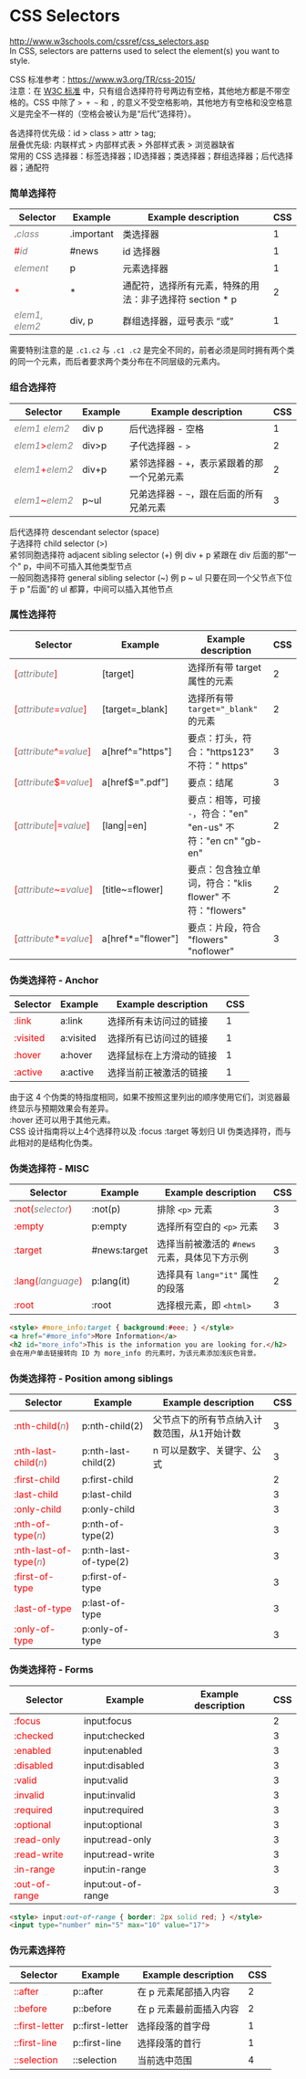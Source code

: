 # CSS Selectors

<style>
  td:first-child { color: red; }
  i{ color: gray; }
</style>

http://www.w3schools.com/cssref/css_selectors.asp   
In CSS, selectors are patterns used to select the element(s) you want to style.

CSS 标准参考：<https://www.w3.org/TR/css-2015/>   
注意：在 [W3C 标准](https://www.w3.org/TR/css-2015/#selectors)
中，只有组合选择符符号两边有空格，其他地方都是不带空格的。CSS 中除了 `> + ~` 和 `,`
的意义不受空格影响，其他地方有空格和没空格意义是完全不一样的（空格会被认为是“后代”选择符）。

各选择符优先级：id > class > attr > tag;   
层叠优先级: 内联样式 > 内部样式表 > 外部样式表 > 浏览器缺省   
常用的 CSS 选择器：标签选择器；ID选择器；类选择器；群组选择器；后代选择器；通配符  

### 简单选择符

Selector | Example | Example description | CSS
-------- | --------| ------------------- | ---
 .<i>class</i>       | .important | 类选择器   | 1
 #<i>id</i>          | #news      | id 选择器  | 1
 <i>element</i>      | p          | 元素选择器 | 1
 *                   | *          | 通配符，选择所有元素，特殊的用法：非子选择符 section * p | 2
 <i>elem1, elem2</i> | div, p     | 群组选择器，逗号表示 “或” | 1

需要特别注意的是 `.c1.c2` 与 `.c1 .c2` 是完全不同的，前者必须是同时拥有两个类的同一个元素，而后者要求两个类分布在不同层级的元素内。

### 组合选择符

Selector | Example | Example description | CSS
-------- | --------| ------------------- | ---
 <i>elem1</i> <i>elem2</i>    | div p    | 后代选择器 - 空格 | 1
 <i>elem1</i>&gt;<i>elem2</i> | div&gt;p | 子代选择器 - `>`  | 2
 <i>elem1</i>+<i>elem2</i>    | div+p    | 紧邻选择器 - `+`，表示紧跟着的那一个兄弟元素 | 2
 <i>elem1</i>~<i>elem2</i>    | p~ul     | 兄弟选择器 - `~`，跟在后面的所有兄弟元素     | 3

后代选择符 descendant selector (space)  
子选择符 child selector (>)  
紧邻同胞选择符 adjacent sibling selector (+) 例 div + p 紧跟在 div 后面的那"一个" p，中间不可插入其他类型节点  
一般同胞选择符 general sibling selector (~) 例 p ~ ul 只要在同一个父节点下位于 p "后面"的 ul 都算，中间可以插入其他节点

### 属性选择符

Selector | Example | Example description | CSS
-------- | --------| ------------------- | ---
 [<i>attribute</i>]               | [target]         | 选择所有带 target 属性的元素 | 2
 [<i>attribute</i>=<i>value</i>]  | [target=_blank]  | 选择所有带 `target="_blank"` 的元素 | 2
 [<i>attribute</i>^=<i>value</i>] | a[href^="https"] | 要点：打头，符合："https123" 不符：" https" | 3
 [<i>attribute</i>$=<i>value</i>] | a[href$=".pdf"]  | 要点：结尾 | 3
 [<i>attribute</i>&#124;=<i>value</i>] | [lang&#124;=en]  | 要点：相等，可接 `-`，符合："en" "en-us" 不符："en cn" "gb-en" | 2
 [<i>attribute</i>~=<i>value</i>] | [title~=flower]  | 要点：包含独立单词，符合："klis flower" 不符："flowers" | 2
 [<i>attribute</i>*=<i>value</i>] | a[href*="flower"] | 要点：片段，符合 "flowers" "noflower" | 3

### 伪类选择符 - Anchor

Selector | Example | Example description | CSS
-------- | --------| ------------------- | ---
 :link    | a:link    | 选择所有未访问过的链接 | 1
 :visited | a:visited | 选择所有已访问过的链接 | 1
 :hover   | a:hover   | 选择鼠标在上方滑动的链接 | 1
 :active  | a:active  | 选择当前正被激活的链接 | 1

由于这 4 个伪类的特指度相同，如果不按照这里列出的顺序使用它们，浏览器最终显示与预期效果会有差异。   
:hover 还可以用于其他元素。   
CSS 设计指南将以上4个选择符以及 :focus :target 等划归 UI 伪类选择符，而与此相对的是结构化伪类。

### 伪类选择符 - MISC

Selector | Example | Example description | CSS
-------- | --------| ------------------- | ---
 :not(<i>selector</i>)  | :not(p)      | 排除 `<p>` 元素 | 3
 :empty                 | p:empty      | 选择所有空白的 `<p>` 元素 | 3
 :target                | #news:target | 选择当前被激活的 `#news` 元素，具体见下方示例 | 3
 :lang(<i>language</i>) | p:lang(it)   | 选择具有 `lang="it"` 属性的段落 | 2
 :root                  | :root        | 选择根元素，即 `<html>` | 3

```html
<style> #more_info:target { background:#eee; } </style>
<a href="#more_info">More Information</a>
<h2 id="more_info">This is the information you are looking for.</h2>
会在用户单击链接转向 ID 为 more_info 的元素时，为该元素添加浅灰色背景。
```

### 伪类选择符 - Position among siblings

Selector | Example | Example description | CSS
-------- | --------| ------------------- | ---
 :nth-child(<i>n</i>)        | p:nth-child(2)        | 父节点下的所有节点纳入计数范围，从1开始计数 | 3
 :nth-last-child(<i>n</i>)   | p:nth-last-child(2)   | n 可以是数字、关键字、公式 | 3
 :first-child                | p:first-child         |  | 2
 :last-child                 | p:last-child          |  | 3
 :only-child                 | p:only-child          |  | 3
 :nth-of-type(<i>n</i>)      | p:nth-of-type(2)      |  | 3
 :nth-last-of-type(<i>n</i>) | p:nth-last-of-type(2) |  | 3
 :first-of-type              | p:first-of-type       |  | 3
 :last-of-type               | p:last-of-type        |  | 3
 :only-of-type               | p:only-of-type        |  | 3

### 伪类选择符 - Forms

   Selector    |       Example      | Example description | CSS
-------------- | -------------------| ------------------- | ---
 :focus        | input:focus        |                     | 2
 :checked      | input:checked      |                     | 3
 :enabled      | input:enabled      |                     | 3
 :disabled     | input:disabled     |                     | 3
 :valid        | input:valid        |                     | 3
 :invalid      | input:invalid      |                     | 3
 :required     | input:required     |                     | 3
 :optional     | input:optional     |                     | 3
 :read-only    | input:read-only    |                     | 3
 :read-write   | input:read-write   |                     | 3
 :in-range     | input:in-range     |                     | 3
 :out-of-range | input:out-of-range |                     | 3

 ```html
<style> input:out-of-range { border: 2px solid red; } </style>
<input type="number" min="5" max="10" value="17">
 ```

### 伪元素选择符

   Selector     |     Example     |   Example description   | CSS
--------------- | ----------------| ----------------------- | ---
 ::after        | p::after        | 在 p 元素尾部插入内容   | 2
 ::before       | p::before       | 在 p 元素最前面插入内容 | 2
 ::first-letter | p::first-letter | 选择段落的首字母        | 1
 ::first-line   | p::first-line   | 选择段落的首行          | 1
 ::selection    | ::selection     | 当前选中范围            | 4

